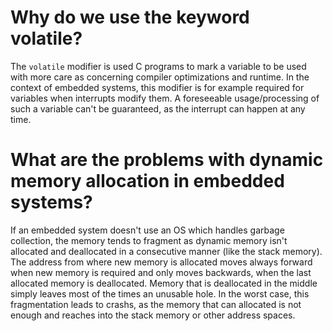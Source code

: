 # Why do we use the keyword volatile?
The `volatile` modifier is used C programs to mark a variable to be used with more care as concerning compiler optimizations and runtime.
In the context of embedded systems, this modifier is for example required for variables when interrupts modify them. A foreseeable usage/processing of such a variable can't be guaranteed, as the interrupt can happen at any time.

# What are the problems with dynamic memory allocation in embedded systems?
If an embedded system doesn't use an OS which handles garbage collection, the memory tends to fragment as dynamic memory isn't allocated and deallocated in a consecutive manner (like the stack memory). The address from where new memory is allocated moves always forward when new memory is required and only moves backwards, when the last allocated memory is deallocated. Memory that is deallocated in the middle simply leaves most of the times an unusable hole. In the worst case, this fragmentation leads to crashs, as the memory that can allocated is not enough and reaches into the stack memory or other address spaces.
